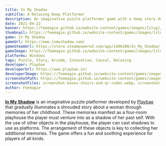 ```yaml
---
title: In My Shadow
subtitle: A Relaxing Deep Platformer
description: An imaginative puzzle platformer game with a deep story developed by Playbae
date: 2021-04-22
banner: https://feemagie.github.io/website-content/games/images/[slug]/banner.webp
thumbnail: https://feemagie.github.io/website-content/games/images/[slug]/social-card.webp
game: In My Shadow
gameUrl: https://www.inmyshadow.com/
gameSteamUrl: https://store.steampowered.com/app/1406200/In_My_Shadow/
gameImage: https://feemagie.github.io/website-content/games/images/[slug]/game-cover.webp
platforms: Windows
tags: Puzzle, Story, Arcade, Innovative, Causal, Relaxing
developer: Playbae
developerUrl: https://www.playbae.in/
developerImage: https://feemagie.github.io/website-content/games/images/[slug]/developer.webp
screenshotPath: https://feemagie.github.io/website-content/games/images/[slug]
screenshotFiles: screenshot-boxes-chairs-and-qr-codes.webp, screenshot-happy-pupper-memories.webp, screenshot-mid-superhero-jump.webp, screenshot-puzzled-on-first-puzzle.webp, screenshot-superhero-room.webp
author: Feemagie
---
```


**[In My Shadow](https://www.inmyshadow.com/)** is an imaginative puzzle platformer developed by [Playbae](https://www.playbae.in/) that gradually illuminates a shrouded story about a woman through memories of her childhood. These memories manifest as a four-room playhouse the player must venture into as a shadow of her past self. With the use of other objects in the playhouse, the player can cast shadows to use as platforms. The arrangement of these objects is key to collecting her additional memories. The game offers a fun and soothing experience for players of all kinds.